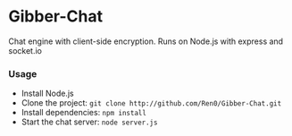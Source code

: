 Gibber-Chat
===========

Chat engine with client-side encryption.
Runs on Node.js with express and socket.io


### Usage

- Install Node.js
- Clone the project: `git clone http://github.com/Ren0/Gibber-Chat.git`
- Install dependencies: `npm install`
- Start the chat server: `node server.js`
